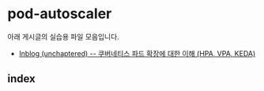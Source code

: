 # pod-autoscaler

아래 게시글의 실습용 파일 모음입니다.

- [Inblog (unchaptered) -- 쿠버네티스 파드 확장에 대한 이해 (HPA, VPA, KEDA)](https://unchaptered.inblog.ai/%EC%BF%A0%EB%B2%84%EB%84%A4%ED%8B%B0%EC%8A%A4-%ED%8C%8C%EB%93%9C-%ED%99%95%EC%9E%A5%EC%97%90-%EB%8C%80%ED%95%9C-%EC%9D%B4%ED%95%B4-hpa-vpa-keda-46871)

## index

